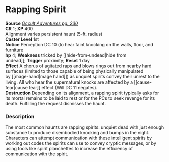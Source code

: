 # Rapping Spirit

**Source** [_Occult Adventures pg. 230_](http://paizo.com/products/btpy9egu?Pathfinder-Roleplaying-Game-Occult-Adventures)  
**CR** 1; **XP** 400  
Alignment varies persistent haunt (5-ft. radius)  
**Caster Level** 1st  
**Notice** Perception DC 10 (to hear faint knocking on the walls, floor, and furniture  
**hp** 4; **Weakness** tricked by [[hide-from-undead|hide from undead]]; **Trigger** proximity; **Reset** 1 day  
**Effect** A chorus of agitated raps and blows rings out from nearby hard surfaces (limited to those capable of being physically manipulated by [[mage-hand|mage hand]]) as unquiet spirits convey their unrest to the living. All who hear the supernatural knocks are affected by a [[cause-fear|cause fear]] effect (Will DC 11 negates).  
**Destruction** Depending on its alignment, a rapping spirit typically asks for its mortal remains to be laid to rest or for the PCs to seek revenge for its death. Fulfilling the request dismisses the haunt.  

### Description

The most common haunts are rapping spirits: unquiet dead with just enough substance to produce disembodied knocking and bumps in the night. Characters can attempt communication with these intelligent spirits by working out codes the spirits can use to convey cryptic messages, or by using tools like spirit planchettes to increase the efficiency of communication with the spirit.
